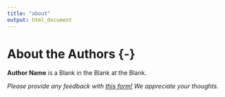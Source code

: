 ```yaml
---
title: "about"
output: html_document
---
```


# About the Authors {-}


**Author Name** is a Blank in the Blank at the Blank.

*Please provide any feedback with [this form!](https://forms.gle/hc8Xt3Y2Znjb6M4Y7) We appreciate your thoughts.*

